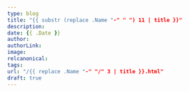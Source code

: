 ```yaml
---
type: blog
title: "{{ substr (replace .Name "-" " ") 11 | title }}"
description:
date: {{ .Date }}
author:
authorLink:
image:
relcanonical:
tags:
url: "/{{ replace .Name "-" "/" 3 | title }}.html"
draft: true
---
```

